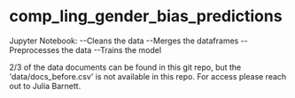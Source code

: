 # comp_ling_gender_bias_predictions
Jupyter Notebook:
--Cleans the data
--Merges the dataframes
--Preprocesses the data
--Trains the model

2/3 of the data documents can be found in this git repo, but the 'data/docs_before.csv' is not available in this repo. For access please reach out to Julia Barnett.